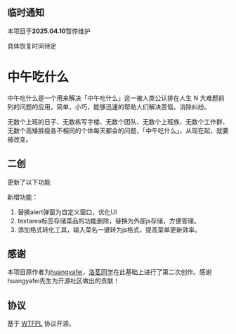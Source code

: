 ## 临时通知

本项目于**2025.04.10**暂停维护

具体恢复时间待定



# 中午吃什么

中午吃什么是一个用来解决「中午吃什么」这一被人类公认排在人生 N 大难题前列的问题的应用，简单，小巧，能够迅速的帮助人们解决苦恼，消除纠纷。

无数个上班的日子、无数栋写字楼、无数个团队、无数个上班族、无数个工作群、无数个高矮胖瘦各不相同的个体每天都会的问题，「中午吃什么」，从现在起，就要被改变。



## 二创

更新了以下功能

新增功能：
1. 替换alert弹窗为自定义窗口，优化UI
2. textarea标签存储菜品的功能删除，替换为外部js存储，方便管理。
3. 添加格式转化工具，输入菜名一键转为js格式，提高菜单更新效率。



## 感谢

本项目原作者为[huangyafei](https://github.com/huangyafei)，[洛茗同学](https://github.com/luoluo13)在此基础上进行了第二次创作。感谢huangyafei先生为开源社区做出的贡献！



## 协议

基于 [WTFPL](https://en.wikipedia.org/wiki/WTFPL) 协议开源。

